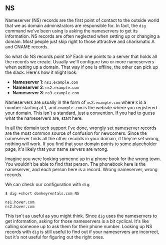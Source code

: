 ## NS

Nameserver (NS) records are the first point of contact to the outside world that we as domain administrators are responsible for. In fact, the `dig` command we've been using is asking the nameservers to get its information. NS records are often neglected when setting up or changing a domain. Most people just skip right to those attractive and charismatic A and CNAME records.

So what do NS records point to? Each one points to a server that holds all the records we create. Usually we'll configure two or more nameservers when setting up a domain. That way if one is offline, the other can pick up the slack. Here's how it might look:

* **Nameserver 1**: `ns1.example.com`
* **Nameserver 2**: `ns2.example.com`
* **Nameserver 3**: `ns3.example.com`

Nameservers are usually in the form of `nsX.example.com` where `X` is a number starting at 1, and `example.com` is the website where you registered your domain. This isn't a standard, just a convention. If you had to guess what the nameservers are, start here.

In all the domain tech support I've done, wrongly set nameserver records are the most common source of confusion for newcomers. Since the nameserver finds all the other records in your domain, if they're set wrong, nothing will work. If you find that your domain points to some placeholder page, it's likely that your name servers are wrong.

Imagine you were looking someone up in a phone book for the wrong town. You wouldn't be able to find that person. The phonebook here is the nameserver, and each person here is a record. Wrong nameserver, wrong records.

We can check our configuration with `dig`:

```
$ dig +short donkeyrentals.com NS

ns1.hover.com
ns2.hover.com
```

This isn't as useful as you might think. Since `dig` uses the nameservers to get information, asking for those nameservers is a bit cyclical. It's like calling someone up to ask them for their phone number. Looking up NS records with `dig` is still useful to find out if your nameservers are incorrect, but it's not useful for figuring out the right ones.

